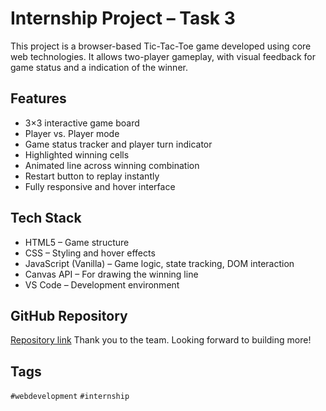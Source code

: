 # Internship Project – Task 3

This project is a browser-based Tic-Tac-Toe game developed using core web technologies. It allows two-player gameplay, with visual feedback for game status and a indication of the winner.

## Features

- 3×3 interactive game board
- Player vs. Player mode
- Game status tracker and player turn indicator
- Highlighted winning cells
- Animated line across winning combination
- Restart button to replay instantly
- Fully responsive and hover interface

## Tech Stack

- HTML5 – Game structure
- CSS – Styling and hover effects
- JavaScript (Vanilla) – Game logic, state tracking, DOM interaction
- Canvas API – For drawing the winning line
- VS Code – Development environment
## GitHub Repository
[Repository link](https://github.com/LichtjnBKA3joc/PRODIGY_WD_03)
Thank you to the team. Looking forward to building more!
## Tags
`#webdevelopment` `#internship`
